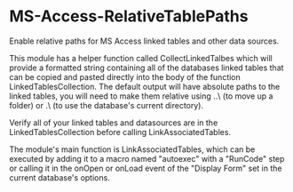 # MS-Access-RelativeTablePaths
Enable relative paths for MS Access linked tables and other data sources.

This module has a helper function called CollectLinkedTalbes which will provide a formatted string containing all of the databases linked tables that can be copied and pasted directly into the body of the function LinkedTablesCollection. The default output will have absolute paths to the linked tables, you will need to make them relative using ..\ (to move up a folder) or .\ (to use the database's current directory).

Verify all of your linked tables and datasources are in the LinkedTablesCollection before calling LinkAssociatedTables.

The module's main function is LinkAssociatedTables, which can be executed by adding it to a macro named "autoexec" with a "RunCode" step or calling it in the onOpen or onLoad event of the "Display Form" set in the current database's options. 
